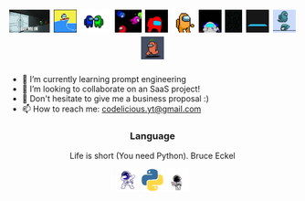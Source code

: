<!--
**Codelicious100/Codelicious100** is a ✨ _special_ ✨ repository because its `README.md` (this file) appears on your GitHub profile.

Here are some ideas to get you started: inte

- 🔭 I’m currently working on ...
- 🌱 I’m currently learning ...
- 👯 I’m looking to collaborate on ...
- 🤔 I’m looking for help with ...
- 💬 Ask me about ...
- 📫 How to reach me: ...
- 😄 Pronouns: ...
- ⚡ Fun fact: ...
-->
<h1 align="center">
    <img src="letme.gif" height="40"/>
    <img src="surfin.gif" height="40"/>
    <img src="hehehe.gif" height="40"/>
    <img src="universe.gif" height="40"/>
    <img src="escape.gif" height="40"/>
    <img src="amongus.gif" height="40"/>
    <img src="slice.gif" height="40"/>
    <img src="shoot.gif" height="40"/>
    <img src="lookaround.gif" height="40"/>
    <img src="ghost.gif" height="40"/>
    <img src="run.gif" height="40"/>
</h1>

- 🌱 I’m currently learning prompt engineering 
- 🔭 I’m looking to collaborate on an SaaS project!
- 💬 Don't hesitate to give me a business proposal :)
- 📫 How to reach me: codelicious.yt@gmail.com

<h3 align="center">Language</h3>
<p align="center">Life is short (You need Python). Bruce Eckel</p>
<p align="center"> 
    <img src="spacesuit.gif" alt="python" width="40" height="40"/>
    <img src="python.gif" alt="python" width="40" height="40"/>
    <img src="spacemac.gif" alt="python" width="40" height="40"/>
</p>
